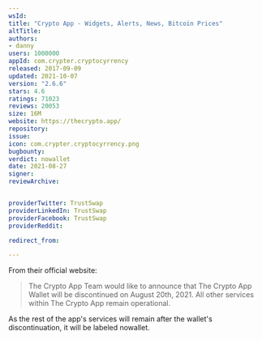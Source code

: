 ```yaml
---
wsId: 
title: "Crypto App - Widgets, Alerts, News, Bitcoin Prices"
altTitle: 
authors:
- danny
users: 1000000
appId: com.crypter.cryptocyrrency
released: 2017-09-09
updated: 2021-10-07
version: "2.6.6"
stars: 4.6
ratings: 71023
reviews: 20053
size: 16M
website: https://thecrypto.app/
repository: 
issue: 
icon: com.crypter.cryptocyrrency.png
bugbounty: 
verdict: nowallet
date: 2021-08-27
signer: 
reviewArchive:


providerTwitter: TrustSwap
providerLinkedIn: TrustSwap
providerFacebook: TrustSwap
providerReddit: 

redirect_from:

---
```



From their official website: 

> The Crypto App Team would like to announce that The Crypto App Wallet will be discontinued on August 20th, 2021. All other services within The Crypto App remain operational.

As the rest of the app's services will remain after the wallet's discontinuation, it will be labeled nowallet.

